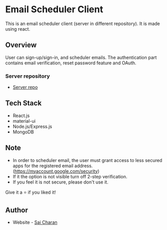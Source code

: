 # Email Scheduler Client
This is an email scheduler client (server in different repository). It is made using react.

## Overview
User can sign-up/sign-in, and scheduler emails. The authentication part contains email verification, reset password feature and OAuth.

### Server repository
- [Server repo](https://github.com/Saicharan0662/email-scheduler-server)

## Tech Stack
- React.js
- material-ui
- Node.js/Express.js
- MongoDB

## Note
- In order to scheduler email, the user must grant access to less secured apps for the registered email address. (https://myaccount.google.com/security)
- If it the option is not visible turn off 2-step verification.
- If you feel it is not secure, please don't use it.

Give it a ⭐ if you liked it!

## Author
- Website - [Sai Charan](https://saicharan006.netlify.app/)
